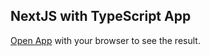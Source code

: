 ## NextJS with TypeScript App


 [Open App](http://localhost:3000) with your browser to see the result.

